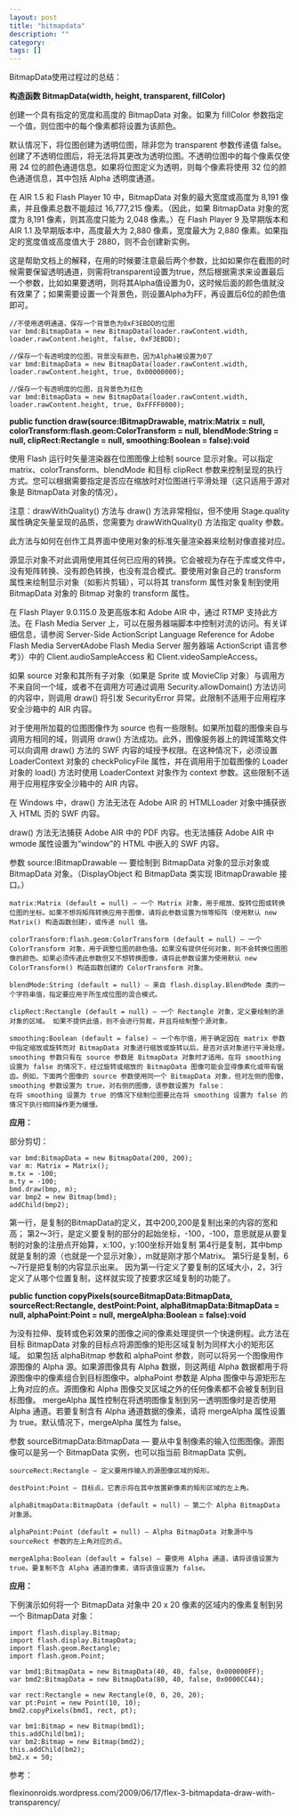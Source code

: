 ```yaml
---
layout: post
title: "bitmapdata"
description: ""
category: 
tags: []
---
```


BitmapData使用过程过的总结：


**构造函数 BitmapData(width, height, transparent, fillColor)**

创建一个具有指定的宽度和高度的 BitmapData 对象。如果为 fillColor 参数指定一个值，则位图中的每个像素都将设置为该颜色。

默认情况下，将位图创建为透明位图，除非您为 transparent 参数传递值 false。创建了不透明位图后，将无法将其更改为透明位图。不透明位图中的每个像素仅使用 24 位的颜色通道信息。如果将位图定义为透明，则每个像素将使用 32 位的颜色通道信息，其中包括 Alpha 透明度通道。

在 AIR 1.5 和 Flash Player 10 中，BitmapData 对象的最大宽度或高度为 8,191 像素，并且像素总数不能超过 16,777,215 像素。（因此，如果 BitmapData 对象的宽度为 8,191 像素，则其高度只能为 2,048 像素。）在 Flash Player 9 及早期版本和 AIR 1.1 及早期版本中，高度最大为 2,880 像素，宽度最大为 2,880 像素。如果指定的宽度值或高度值大于 2880，则不会创建新实例。

这是帮助文档上的解释，在用的时候要注意最后两个参数，比如如果你在截图的时候需要保留透明通道，则需将transparent设置为true，然后根据需求来设置最后一个参数，比如如果要透明，则将其Alpha值设置为0，这时候后面的颜色值就没有效果了；如果需要设置一个背景色，则设置Alpha为FF，再设置后6位的颜色值即可。


	//不使用透明通道，保存一个背景色为0xF3EBDD的位图
	var bmd:BitmapData = new BitmapData(loader.rawContent.width, loader.rawContent.height, false, 0xF3EBDD); 
	
	//保存一个有透明度的位图，背景没有颜色，因为Alpha被设置为0了
	var bmd:BitmapData = new BitmapData(loader.rawContent.width, loader.rawContent.height, true, 0x00000000); 
	
	//保存一个有透明度的位图，且背景色为红色
	var bmd:BitmapData = new BitmapData(loader.rawContent.width, loader.rawContent.height, true, 0xFFFF0000); 

	


**public function draw(source:IBitmapDrawable, matrix:Matrix = null, colorTransform:flash.geom:ColorTransform = null, blendMode:String = null, clipRect:Rectangle = null, smoothing:Boolean = false):void**

使用 Flash 运行时矢量渲染器在位图图像上绘制 source 显示对象。可以指定 matrix、colorTransform、blendMode 和目标 clipRect 参数来控制呈现的执行方式。您可以根据需要指定是否应在缩放时对位图进行平滑处理（这只适用于源对象是 BitmapData 对象的情况）。 

注意：drawWithQuality() 方法与 draw() 方法非常相似，但不使用 Stage.quality 属性确定矢量呈现的品质，您需要为 drawWithQuality() 方法指定 quality 参数。

此方法与如何在创作工具界面中使用对象的标准矢量渲染器来绘制对像直接对应。

源显示对象不对此调用使用其任何已应用的转换。它会被视为存在于库或文件中，没有矩阵转换、没有颜色转换，也没有混合模式。要使用对象自己的 transform 属性来绘制显示对象（如影片剪辑），可以将其 transform 属性对象复制到使用 BitmapData 对象的 Bitmap 对象的 transform 属性。

在 Flash Player 9.0.115.0 及更高版本和 Adobe AIR 中，通过 RTMP 支持此方法。在 Flash Media Server 上，可以在服务器端脚本中控制对流的访问。有关详细信息，请参阅 Server-Side ActionScript Language Reference for Adobe Flash Media Server《Adobe Flash Media Server 服务器端 ActionScript 语言参考》）中的 Client.audioSampleAccess 和 Client.videoSampleAccess。

如果 source 对象和其所有子对象（如果是 Sprite 或 MovieClip 对象）与调用方不来自同一个域，或者不在调用方可通过调用 Security.allowDomain() 方法访问的内容中，则调用 draw() 将引发 SecurityError 异常。此限制不适用于应用程序安全沙箱中的 AIR 内容。

对于使用所加载的位图图像作为 source 也有一些限制。如果所加载的图像来自与调用方相同的域，则调用 draw() 方法成功。此外，图像服务器上的跨域策略文件可以向调用 draw() 方法的 SWF 内容的域授予权限。在这种情况下，必须设置 LoaderContext 对象的 checkPolicyFile 属性，并在调用用于加载图像的 Loader 对象的 load() 方法时使用 LoaderContext 对象作为 context 参数。这些限制不适用于应用程序安全沙箱中的 AIR 内容。

在 Windows 中，draw() 方法无法在 Adobe AIR 的 HTMLLoader 对象中捕获嵌入 HTML 页的 SWF 内容。

draw() 方法无法捕获 Adobe AIR 中的 PDF 内容。也无法捕获 Adobe AIR 中 wmode 属性设置为“window”的 HTML 中嵌入的 SWF 内容。

参数
	source:IBitmapDrawable — 要绘制到 BitmapData 对象的显示对象或 BitmapData 对象。（DisplayObject 和 BitmapData 类实现 IBitmapDrawable 接口。）
 
	matrix:Matrix (default = null) — 一个 Matrix 对象，用于缩放、旋转位图或转换位图的坐标。如果不想将矩阵转换应用于图像，请将此参数设置为恒等矩阵（使用默认 new Matrix() 构造函数创建），或传递 null 值。
 
	colorTransform:flash.geom:ColorTransform (default = null) — 一个 ColorTransform 对象，用于调整位图的颜色值。如果没有提供任何对象，则不会转换位图图像的颜色。如果必须传递此参数但又不想转换图像，请将此参数设置为使用默认 new ColorTransform() 构造函数创建的 ColorTransform 对象。
 
	blendMode:String (default = null) — 来自 flash.display.BlendMode 类的一个字符串值，指定要应用于所生成位图的混合模式。
 
	clipRect:Rectangle (default = null) — 一个 Rectangle 对象，定义要绘制的源对象的区域。 如果不提供此值，则不会进行剪裁，并且将绘制整个源对象。
 
	smoothing:Boolean (default = false) — 一个布尔值，用于确定因在 matrix 参数中指定缩放或旋转而对 BitmapData 对象进行缩放或旋转以后，是否对该对象进行平滑处理。smoothing 参数只有在 source 参数是 BitmapData 对象时才适用。在将 smoothing 设置为 false 的情况下，经过旋转或缩放的 BitmapData 图像可能会显得像素化或带有锯齿。例如，下面两个图像的 source 参数使用同一个 BitmapData 对象，但对左侧的图像，smoothing 参数设置为 true，对右侧的图像，该参数设置为 false：
	在将 smoothing 设置为 true 的情况下绘制位图要比在将 smoothing 设置为 false 的情况下执行相同操作更为缓慢。
	
**应用：**

部分剪切：

	var bmd:BitmapData = new BitmapData(200, 200);
	var m: Matrix = Matrix();
	m.tx = -100;
	m.ty = -100;
	bmd.draw(bmp, m);
	var bmp2 = new Bitmap(bmd);
	addChild(bmp2);
	
第一行，是复制的BitmapData的定义，其中200,200是复制出来的内容的宽和高；
第2～3行，是定义要复制的部分的起始坐标，-100，-100，意思就是从要复制的对象的注册点开始算，x:100，y:100坐标开始复制
第4行是复制，其中bmp就是复制的源（也就是一个显示对象），m就是刚才那个Matrix。
第5行是复制，6～7行是把复制的内容显示出来。
因为第一行定义了要复制的区域大小，2，3行定义了从哪个位置复制，这样就实现了按要求区域复制的功能了。



**public function copyPixels(sourceBitmapData:BitmapData, sourceRect:Rectangle, destPoint:Point, alphaBitmapData:BitmapData = null, alphaPoint:Point = null, mergeAlpha:Boolean = false):void**

为没有拉伸、旋转或色彩效果的图像之间的像素处理提供一个快速例程。此方法在目标 BitmapData 对象的目标点将源图像的矩形区域复制为同样大小的矩形区域。
如果包括 alphaBitmap 参数和 alphaPoint 参数，则可以将另一个图像用作源图像的 Alpha 源。如果源图像具有 Alpha 数据，则这两组 Alpha 数据都用于将源图像中的像素组合到目标图像中。alphaPoint 参数是 Alpha 图像中与源矩形左上角对应的点。源图像和 Alpha 图像交叉区域之外的任何像素都不会被复制到目标图像。
mergeAlpha 属性控制在将透明图像复制到另一透明图像时是否使用 Alpha 通道。若要复制含有 Alpha 通道数据的像素，请将 mergeAlpha 属性设置为 true。默认情况下，mergeAlpha 属性为 false。

 参数
	sourceBitmapData:BitmapData — 要从中复制像素的输入位图图像。源图像可以是另一个 BitmapData 实例，也可以指当前 BitmapData 实例。
 
	sourceRect:Rectangle — 定义要用作输入的源图像区域的矩形。
 
	destPoint:Point — 目标点，它表示将在其中放置新像素的矩形区域的左上角。
 
	alphaBitmapData:BitmapData (default = null) — 第二个 Alpha BitmapData 对象源。
 
	alphaPoint:Point (default = null) — Alpha BitmapData 对象源中与 sourceRect 参数的左上角对应的点。
 
	mergeAlpha:Boolean (default = false) — 要使用 Alpha 通道，请将该值设置为 true。要复制不含 Alpha 通道的像素，请将该值设置为 false。



**应用：**

下例演示如何将一个 BitmapData 对象中 20 x 20 像素的区域内的像素复制到另一个 BitmapData 对象：


	import flash.display.Bitmap;
	import flash.display.BitmapData;
	import flash.geom.Rectangle;
	import flash.geom.Point;

	var bmd1:BitmapData = new BitmapData(40, 40, false, 0x000000FF);
	var bmd2:BitmapData = new BitmapData(80, 40, false, 0x0000CC44);

	var rect:Rectangle = new Rectangle(0, 0, 20, 20);
	var pt:Point = new Point(10, 10);
	bmd2.copyPixels(bmd1, rect, pt);

	var bm1:Bitmap = new Bitmap(bmd1);
	this.addChild(bm1);
	var bm2:Bitmap = new Bitmap(bmd2);
	this.addChild(bm2);
	bm2.x = 50;

参考：

flexinonroids.wordpress.com/2009/06/17/flex-3-bitmapdata-draw-with-transparency/